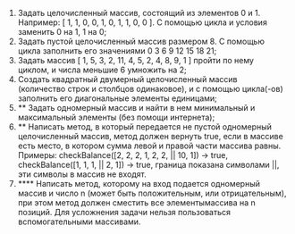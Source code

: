 1. Задать целочисленный массив, состоящий из элементов 0 и 1.
   Например: [ 1, 1, 0, 0, 1, 0, 1, 1, 0, 0 ].
   С помощью цикла и условия заменить 0 на 1, 1 на 0;
2. Задать пустой целочисленный массив размером 8.
   С помощью цикла заполнить его значениями 0 3 6 9 12 15 18 21;
3. Задать массив [ 1, 5, 3, 2, 11, 4, 5, 2, 4, 8, 9, 1 ] пройти по нему циклом,
   и числа меньшие 6 умножить на 2;
4. Создать квадратный двумерный целочисленный массив (количество строк и столбцов одинаковое),
   и с помощью цикла(-ов) заполнить его диагональные элементы единицами;
5. ** Задать одномерный массив и найти в нем минимальный и максимальный элементы
   (без помощи интернета);
6. ** Написать метод, в который передается не пустой одномерный целочисленный массив,
   метод должен вернуть true, если в массиве есть место, в котором сумма левой и правой части массива равны. Примеры: checkBalance([2, 2, 2, 1, 2, 2, || 10, 1]) → true, checkBalance([1, 1, 1, || 2, 1]) → true, граница показана символами ||, эти символы в массив не входят.
7. **** Написать метод, которому на вход подается одномерный массив и число n 
  (может быть положительным, или отрицательным),
   при этом метод должен сместить все элементымассива на n позиций.
   Для усложнения задачи нельзя пользоваться вспомогательными массивами.